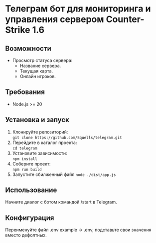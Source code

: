 <h1>Телеграм бот для мониторинга и управления сервером Counter-Strike 1.6</h1>

<h2>Возможности</h2>
<ul>
  <li>
    Просмотр статуса сервера:
    <ul>
      <li>Название сервера.</li>
      <li>Текущая карта.</li>
      <li>Онлайн игроков.</li>
    </ul>
  </li>
</ul>

<h2>Требования</h2>
<ul>
  <li>Node.js >= 20</li>
</ul>

<h2>Установка и запуск</h2>
<ol>
  <li>Клонируйте репозиторий:<br><code>git clone https://github.com/Squells/telegram.git </code></li>
  <li>Перейдите в каталог проекта:<br><code>cd telegram</code></li>
  <li>Установите зависимости:<br><code>npm install</code></li>

  <li>Соберите проект:<br><code>npm run build</code></li>

  <li>Запустите сбилженный файл <code>node ./dist/app.js</code></li>
</ol>

<h2>Использование</h2>
<p>Начните диалог с ботом командой /start в Telegram.</p>

<h2>Конфигурация</h2>
<p>Переименуйте файл .env example -> .env, подставьте свои значения вместо дефолтных.</p>
